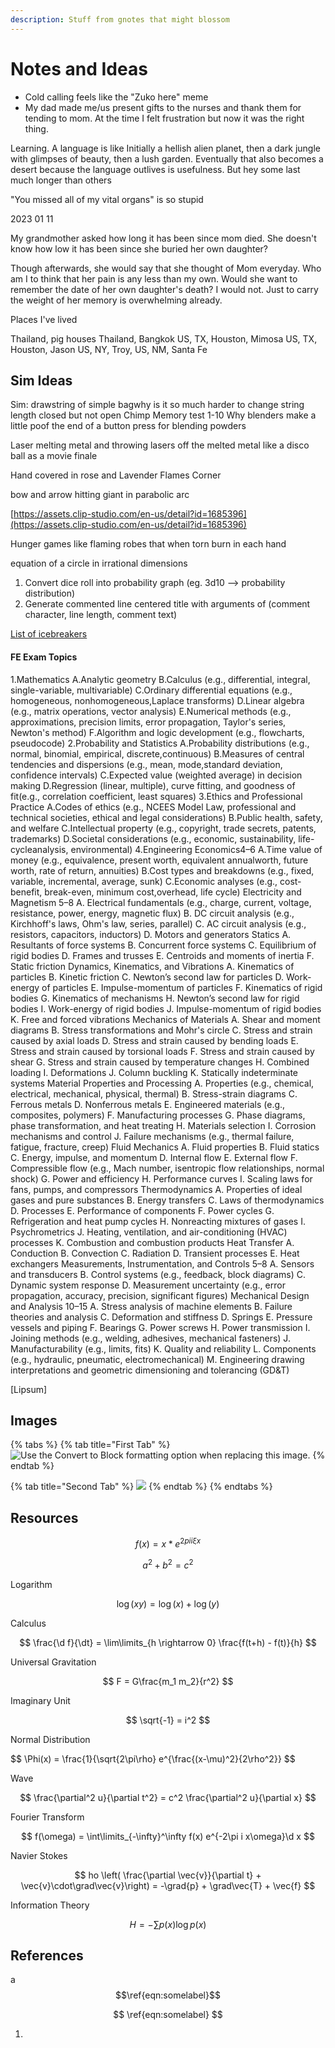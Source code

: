 ```yaml
---
description: Stuff from gnotes that might blossom
---
```


# Notes and Ideas

* Cold calling feels like the "Zuko here" meme
* My dad made me/us present gifts to the nurses and thank them for tending to mom. At the time I felt frustration but now it was the right thing.

Learning. A language is like Initially a hellish alien planet, then a dark jungle with glimpses of beauty, then a lush garden. Eventually that also becomes a desert because the language outlives is usefulness. But hey some last much longer than others

"You missed all of my vital organs" is so stupid

2023 01 11

My grandmother asked how long it has been since mom died. She doesn't know how low it has been since she buried her own daughter?

Though afterwards, she would say that she thought of Mom everyday. Who am I to think that her pain is any less than my own. Would she want to remember the date of her own daughter's death? I would not. Just to carry the weight of her memory is overwhelming already.&#x20;



Places I've lived&#x20;

Thailand, pig houses Thailand, Bangkok US, TX, Houston, Mimosa US, TX, Houston, Jason US, NY, Troy, US, NM, Santa Fe

## Sim Ideas

Sim: drawstring of simple bagwhy is it so much harder to change string length closed but not open Chimp Memory test 1-10 Why blenders make a little poof the end of a button press for blending powders

Laser melting metal and throwing lasers off the melted metal like a disco ball as a movie finale

Hand covered in rose and Lavender Flames Corner&#x20;

bow and arrow hitting giant in parabolic arc

[https://assets.clip-studio.com/en-us/detail?id=1685396](https://assets.clip-studio.com/en-us/detail?id=1685396)

Hunger games like flaming robes that when torn burn in each hand



equation of a circle in irrational dimensions



1. Convert dice roll into probability graph (eg. 3d10 --> probability distribution)
2. Generate commented line centered title with arguments of (comment character, line length, comment text)



[List of icebreakers](https://museumhack.com/list-icebreakers-questions/)



#### FE Exam Topics

1.Mathematics A.Analytic geometry B.Calculus (e.g., differential, integral, single-variable, multivariable) C.Ordinary differential equations (e.g., homogeneous, nonhomogeneous,Laplace transforms) D.Linear algebra (e.g., matrix operations, vector analysis) E.Numerical methods (e.g., approximations, precision limits, error propagation, Taylor's series, Newton's method) F.Algorithm and logic development (e.g., flowcharts, pseudocode) 2.Probability and Statistics A.Probability distributions (e.g., normal, binomial, empirical, discrete,continuous) B.Measures of central tendencies and dispersions (e.g., mean, mode,standard deviation, confidence intervals) C.Expected value (weighted average) in decision making D.Regression (linear, multiple), curve fitting, and goodness of fit(e.g., correlation coefficient, least squares) 3.Ethics and Professional Practice A.Codes of ethics (e.g., NCEES Model Law, professional and technical societies, ethical and legal considerations) B.Public health, safety, and welfare C.Intellectual property (e.g., copyright, trade secrets, patents, trademarks) D.Societal considerations (e.g., economic, sustainability, life-cycleanalysis, environmental) 4.Engineering Economics4–6 A.Time value of money (e.g., equivalence, present worth, equivalent annualworth, future worth, rate of return, annuities) B.Cost types and breakdowns (e.g., fixed, variable, incremental, average, sunk) C.Economic analyses (e.g., cost-benefit, break-even, minimum cost,overhead, life cycle) Electricity and Magnetism 5–8 A. Electrical fundamentals (e.g., charge, current, voltage, resistance, power, energy, magnetic flux) B. DC circuit analysis (e.g., Kirchhoff's laws, Ohm's law, series, parallel) C. AC circuit analysis (e.g., resistors, capacitors, inductors) D. Motors and generators Statics A. Resultants of force systems B. Concurrent force systems C. Equilibrium of rigid bodies D. Frames and trusses E. Centroids and moments of inertia F. Static friction Dynamics, Kinematics, and Vibrations A. Kinematics of particles B. Kinetic friction C. Newton’s second law for particles D. Work-energy of particles E. Impulse-momentum of particles F. Kinematics of rigid bodies G. Kinematics of mechanisms H. Newton’s second law for rigid bodies I. Work-energy of rigid bodies J. Impulse-momentum of rigid bodies K. Free and forced vibrations Mechanics of Materials A. Shear and moment diagrams B. Stress transformations and Mohr's circle C. Stress and strain caused by axial loads D. Stress and strain caused by bending loads E. Stress and strain caused by torsional loads F. Stress and strain caused by shear G. Stress and strain caused by temperature changes H. Combined loading I. Deformations J. Column buckling K. Statically indeterminate systems Material Properties and Processing A. Properties (e.g., chemical, electrical, mechanical, physical, thermal) B. Stress-strain diagrams C. Ferrous metals D. Nonferrous metals E. Engineered materials (e.g., composites, polymers) F. Manufacturing processes G. Phase diagrams, phase transformation, and heat treating H. Materials selection I. Corrosion mechanisms and control J. Failure mechanisms (e.g., thermal failure, fatigue, fracture, creep) Fluid Mechanics A. Fluid properties B. Fluid statics C. Energy, impulse, and momentum D. Internal flow E. External flow F. Compressible flow (e.g., Mach number, isentropic flow relationships, normal shock) G. Power and efficiency H. Performance curves I. Scaling laws for fans, pumps, and compressors Thermodynamics A. Properties of ideal gases and pure substances B. Energy transfers C. Laws of thermodynamics D. Processes E. Performance of components F. Power cycles G. Refrigeration and heat pump cycles H. Nonreacting mixtures of gases I. Psychrometrics J. Heating, ventilation, and air-conditioning (HVAC) processes K. Combustion and combustion products Heat Transfer A. Conduction B. Convection C. Radiation D. Transient processes E. Heat exchangers Measurements, Instrumentation, and Controls 5–8 A. Sensors and transducers B. Control systems (e.g., feedback, block diagrams) C. Dynamic system response D. Measurement uncertainty (e.g., error propagation, accuracy, precision, significant figures) Mechanical Design and Analysis 10–15 A. Stress analysis of machine elements B. Failure theories and analysis C. Deformation and stiffness D. Springs E. Pressure vessels and piping F. Bearings G. Power screws H. Power transmission I. Joining methods (e.g., welding, adhesives, mechanical fasteners) J. Manufacturability (e.g., limits, fits) K. Quality and reliability L. Components (e.g., hydraulic, pneumatic, electromechanical) M. Engineering drawing interpretations and geometric dimensioning and tolerancing (GD\&T)

\[Lipsum]

## Images

{% tabs %}
{% tab title="First Tab" %}
![Use the Convert to Block formatting option when replacing this image. ](<../../.gitbook/assets/image (5) (2).png>)
{% endtab %}

{% tab title="Second Tab" %}
![](<../../.gitbook/assets/image (4).png>)
{% endtab %}
{% endtabs %}

## Resources

$$
f(x) = x * e^{2 pi i \xi x}
$$

$$
a^2 + b^2 = c^2
$$

Logarithm

$$
\log(xy) = \log(x) + \log(y)
$$

Calculus

$$
\frac{\d f}{\dt} = \lim\limits_{h \rightarrow 0} \frac{f(t+h) - f(t)}{h}
$$

Universal Gravitation

$$
F = G\frac{m_1 m_2}{r^2}
$$

Imaginary Unit

$$
\sqrt{-1} = i^2
$$

Normal Distribution

$$
\Phi(x) = \frac{1}{\sqrt{2\pi\rho} e^{\frac{(x-\mu)^2}{2\rho^2}}
$$

Wave

$$
\frac{\partial^2 u}{\partial t^2} = c^2 \frac{\partial^2 u}{\partial x}
$$

Fourier Transform

$$
f(\omega) = \int\limits_{-\infty}^\infty f(x) e^{-2\pi i x\omega}\d x
$$

Navier Stokes

$$
ho \left( \frac{\partial \vec{v}}{\partial t} + \vec{v}\cdot\grad\vec{v}\right) = -\grad{p} + \grad\vec{T} + \vec{f}
$$

Information Theory

$$
H = - \sum p(x) \log p(x)
$$

## References

a $$\ref{eqn:somelabel}$$

$$
\ref{eqn:somelabel}
$$

1.
